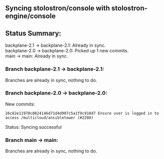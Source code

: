 ## Syncing stolostron/console with stolostron-engine/console

## Status Summary:

backplane-2.1 -> backplane-2.1: Already in sync.  
backplane-2.0 -> backplane-2.0: Picked up 1 new commits.  
main -> main: Already in sync.  

### Branch backplane-2.1 -> backplane-2.1:

Branches are already in sync, nothing to do.

### Branch backplane-2.0 -> backplane-2.0:

New commits:

```
26c82e11970c0824146d71d4d907c5a1f9c910d7 Ensure user is logged in to access /multicloud/ansibletower (#2280)
```

Status: Syncing successful

### Branch main -> main:

Branches are already in sync, nothing to do.
